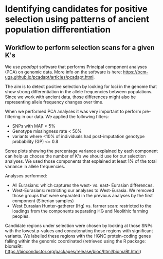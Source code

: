 
# Identifying candidates for positive selection using patterns of ancient population differentiation

## Workflow to perform selection scans for a given K's

We use *pcadapt* software that performs Principal component analyses (PCA) on genomic data. More info on the software is here: https://bcm-uga.github.io/pcadapt/articles/pcadapt.html.  

The aim is to detect positive selection by looking for loci in the genome that show strong differentiation in the allele frequencies between populations. Since we work with ancient data, those differences might also be representing allele frequency changes over time. 

When we performed PCA analyses it was very important to perform pre-filtering in our data. We applied the following filters:
- SNPs with MAF > 5%
- Genotype missingness rate < 50%
- variants where <10% of individuals had post-imputation genotype probability (GP) <= 0.8

Scree plots showing the percentage variance explained by each component can help us choose the number of K's we should use for our selection analyses. We used those components that explained at least 1% of the total variance in allele frequencies. 

Analyses performed:
- All Eurasians: which captures the west- vs. east- Eurasian differences.
- West-Eurasians: restricting our analyses to West-Eurasia. We removed those groups that were separated in the previous analyses by the first component (Siberian samples)
- West Eurasian Hunter-gatherer (Hg) vs. farmer scan: restricted to the loadings from the components separating HG and Neolithic farming peoples.

Candidate regions under selection were chosen by looking at those SNPs with the lowest p-values and concatenating those regions with significant variants. We labelled these regions with the HGNC protein-coding genes falling within the genomic coordinated (retrieved using the R package: biomaRt: https://bioconductor.org/packages/release/bioc/html/biomaRt.html)

